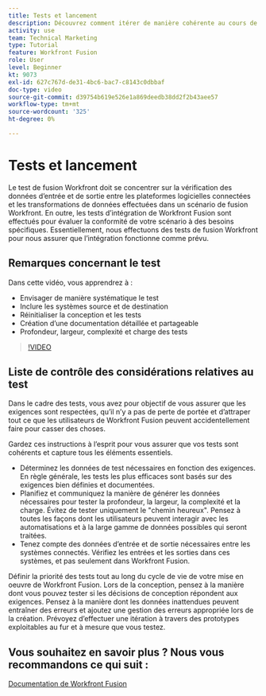 ```yaml
---
title: Tests et lancement
description: Découvrez comment itérer de manière cohérente au cours de la conception et des tests, et créez une documentation détaillée et partageable lors de l’utilisation de [!DNL Adobe Workfront Fusion].
activity: use
team: Technical Marketing
type: Tutorial
feature: Workfront Fusion
role: User
level: Beginner
kt: 9073
exl-id: 627c767d-de31-4bc6-bac7-c8143c0dbbaf
doc-type: video
source-git-commit: d39754b619e526e1a869deedb38dd2f2b43aee57
workflow-type: tm+mt
source-wordcount: '325'
ht-degree: 0%

---
```


# Tests et lancement

Le test de fusion Workfront doit se concentrer sur la vérification des données d’entrée et de sortie entre les plateformes logicielles connectées et les transformations de données effectuées dans un scénario de fusion Workfront. En outre, les tests d’intégration de Workfront Fusion sont effectués pour évaluer la conformité de votre scénario à des besoins spécifiques. Essentiellement, nous effectuons des tests de fusion Workfront pour nous assurer que l’intégration fonctionne comme prévu.

## Remarques concernant le test

Dans cette vidéo, vous apprendrez à :

* Envisager de manière systématique le test
* Inclure les systèmes source et de destination
* Réinitialiser la conception et les tests
* Création d’une documentation détaillée et partageable
* Profondeur, largeur, complexité et charge des tests

>[!VIDEO](https://video.tv.adobe.com/v/335315/?quality=12)

## Liste de contrôle des considérations relatives au test

Dans le cadre des tests, vous avez pour objectif de vous assurer que les exigences sont respectées, qu’il n’y a pas de perte de portée et d’attraper tout ce que les utilisateurs de Workfront Fusion peuvent accidentellement faire pour casser des choses.

Gardez ces instructions à l’esprit pour vous assurer que vos tests sont cohérents et capture tous les éléments essentiels.

* Déterminez les données de test nécessaires en fonction des exigences. En règle générale, les tests les plus efficaces sont basés sur des exigences bien définies et documentées.
* Planifiez et communiquez la manière de générer les données nécessaires pour tester la profondeur, la largeur, la complexité et la charge. Évitez de tester uniquement le &quot;chemin heureux&quot;. Pensez à toutes les façons dont les utilisateurs peuvent interagir avec les automatisations et à la large gamme de données possibles qui seront traitées.
* Tenez compte des données d’entrée et de sortie nécessaires entre les systèmes connectés. Vérifiez les entrées et les sorties dans ces systèmes, et pas seulement dans Workfront Fusion.

Définir la priorité des tests tout au long du cycle de vie de votre mise en oeuvre de Workfront Fusion. Lors de la conception, pensez à la manière dont vous pouvez tester si les décisions de conception répondent aux exigences. Pensez à la manière dont les données inattendues peuvent entraîner des erreurs et ajoutez une gestion des erreurs appropriée lors de la création. Prévoyez d’effectuer une itération à travers des prototypes exploitables au fur et à mesure que vous testez.

## Vous souhaitez en savoir plus ? Nous vous recommandons ce qui suit :

[Documentation de Workfront Fusion](https://experienceleague.adobe.com/docs/workfront/using/adobe-workfront-fusion/workfront-fusion-2.html?lang=en)

